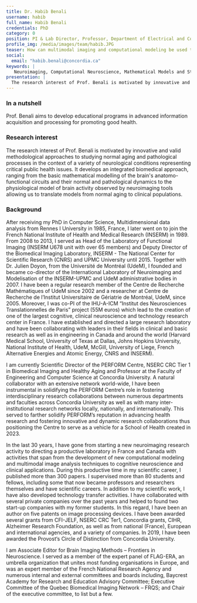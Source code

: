 ```yaml
---
title: Dr. Habib Benali
username: habib
full_name: Habib Benali
credentials: PhD
category: 0
position: PI & Lab Director, Professor, Department of Electrical and Computer Engieering, Canada Research Chair in Biomedical Imaging and Healthy Aging, Member Applied AI Institute
profile_img: /media/images/team/habib.JPG
teaser: How can multimodal imaging and computational modeling be used to better understand which factors promote a healthy lifestyle?
social:
  email: "habib.benali@concordia.ca"
keywords: |
   Neuroimaging, Computational Neuroscience, Mathematical Models and Statistics, Signal and Image Processing, Functional and Anatomical Connectivity, Healthy Aging, Motor Learning, Neurodegenerative Deseases 
presentation: |
  The research interest of Prof. Benali is motivated by innovative and valid methodological approaches to studying normal aging and pathological processes in the context of a variety of neurological conditions representing critical public health issues. It develops an integrated biomedical approach, ranging from the basic mathematical modelling of the brain's anatomo-functional circuits and their normal and pathological dynamics to the physiological model of brain activity observed by neuroimaging tools allowing us to translate models from normal aging to clinical populations.
---
```


### In a nutshell

Prof. Benali aims to develop educational programs in advanced information acquisition and processing for promoting good health.

### Research interest

The research interest of Prof. Benali is motivated by innovative and valid methodological approaches to studying normal aging and pathological processes in the context of a variety of neurological conditions representing critical public health issues. It develops an integrated biomedical approach, ranging from the basic mathematical modelling of the brain's anatomo-functional circuits and their normal and pathological dynamics to the physiological model of brain activity observed by neuroimaging tools allowing us to translate models from normal aging to clinical populations.

### Background

After receiving my PhD in Computer Science, Multidimensional data analysis from Rennes I University in 1985, France, I later went on to join the French National Institute of Health and Medical Research (INSERM) in 1989. From 2008 to 2013, I served as Head of the Laboratory of Functional Imaging (INSERM U678 unit with over 65 members) and Deputy Director of the Biomedical Imaging Laboratory, INSERM - The National Center for Scientific Research (CNRS) and UPMC University until 2015. Together with Dr. Julien Doyon, from the Université de Montréal (UdeM), I founded and became co-director of the International Laboratory of Neuroimaging and Modelisation of the INSERM-UPMC and UdeM administrative bodies in 2007. I have been a regular research member of the Centre de Recherche Mathématiques of UdeM since 2002 and a researcher at Centre de Recherche de l’Institut Universitaire de Gériatrie de Montréal, UdeM, since 2005. Moreover, I was co-PI of the IHU-A-ICM “Institut des Neurosciences Translationnelles de Paris” project (55M euros) which lead to the creation of one of the largest cognitive, clinical neuroscience and technology research center in France. I have established and directed a large research laboratory and have been collaborating with leaders in their fields in clinical and basic research as well as in engineering in Canada and around the world (Harvard Medical School, University of Texas at Dallas, Johns Hopkins University, National Institute of Health, UdeM, McGill, University of Liege, French Alternative Energies and Atomic Energy, CNRS and INSERM).  


I am currently Scientific Director of the PERFORM Centre, NSERC CRC Tier 1 in Biomedical Imaging and Healthy Aging and Professor at the Faculty of Engineering and Computer Science at Concordia University.  A natural collaborator with an extensive network world-wide, I have been instrumental in solidifying the PERFORM Centre’s role in fostering interdisciplinary research collaborations between numerous departments and faculties across Concordia University as well as with many inter-institutional research networks locally, nationally, and internationally. This served to farther solidify PERFORM’s reputation in advancing health research and fostering innovative and dynamic research collaborations thus positioning the Centre to serve as a vehicle for a School of Health created in 2023.


In the last 30 years, I have gone from starting a new neuroimaging research activity to directing a productive laboratory in France and Canada with activities that span from the development of new computational modeling and multimodal image analysis techniques to cognitive neuroscience and clinical applications. During this productive time in my scientific career, I published more than 300 papers. I supervised more than 80 students and fellows, including some that now became professors and researchers themselves and have scientific careers. In addition to my scientific work, I have also developed technology transfer activities. I have collaborated with several private companies over the past years and helped to found two start-up companies with my former students. In this regard, I have been an author on five patents on image processing devices. I have been awarded several grants from CFI-JELF, NSERC CRC Ter1, Concordia grants, CIHR, Alzheimer Research Foundation, as well as from national (France), European and international agencies, and a variety of companies. In 2019, I have been awarded the Provost‘s Circle of Distinction from Concordia University. 


I am Associate Editor for Brain Imaging Methods – Frontiers in Neuroscience. I served as a member of the expert panel of FLAG-ERA, an umbrella organization that unites most funding organisations in Europe, and was an expert member of the French National Research Agency and numerous internal and external committees and boards including, Baycrest Academy for Research and Education Advisory Committee; Executive Committee of the Quebec Biomedical Imaging Network – FRQS; and Chair of the executive committee, to list but a few.



